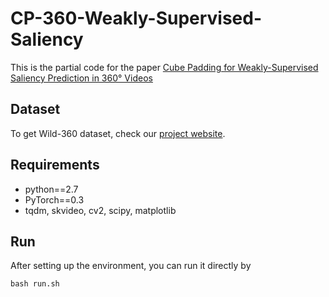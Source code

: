 # CP-360-Weakly-Supervised-Saliency
This is the partial code for the paper [Cube Padding for Weakly-Supervised Saliency Prediction in 360° Videos](http://aliensunmin.github.io/project/360saliency/)

## Dataset 
To get Wild-360 dataset, check our [project website](http://aliensunmin.github.io/project/360saliency/).

## Requirements
- python==2.7
- PyTorch==0.3
- tqdm, skvideo, cv2, scipy, matplotlib

## Run
After setting up the environment, you can run it directly by
```
bash run.sh
```

